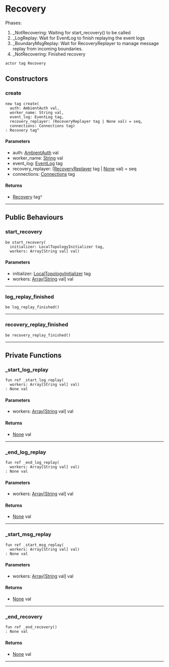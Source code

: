# Recovery

Phases:
  1) _NotRecovering: Waiting for start_recovery() to be called
  2) _LogReplay: Wait for EventLog to finish replaying the event logs
  3) _BoundaryMsgReplay: Wait for RecoveryReplayer to manage message replay
     from incoming boundaries.
  4) _NotRecovering: Finished recovery


```pony
actor tag Recovery
```

## Constructors

### create

```pony
new tag create(
  auth: AmbientAuth val,
  worker_name: String val,
  event_log: EventLog tag,
  recovery_replayer: (RecoveryReplayer tag | None val) = seq,
  connections: Connections tag)
: Recovery tag^
```
#### Parameters

*   auth: [AmbientAuth](builtin-AmbientAuth) val
*   worker_name: [String](builtin-String) val
*   event_log: [EventLog](wallaroo-ent-recovery-EventLog) tag
*   recovery_replayer: ([RecoveryReplayer](wallaroo-ent-recovery-RecoveryReplayer) tag | [None](builtin-None) val) = seq
*   connections: [Connections](wallaroo-ent-network-Connections) tag

#### Returns

* [Recovery](wallaroo-ent-recovery-Recovery) tag^

---

## Public Behaviours

### start_recovery

```pony
be start_recovery(
  initializer: LocalTopologyInitializer tag,
  workers: Array[String val] val)
```
#### Parameters

*   initializer: [LocalTopologyInitializer](wallaroo-core-initialization-LocalTopologyInitializer) tag
*   workers: [Array](builtin-Array)\[[String](builtin-String) val\] val

---

### log_replay_finished

```pony
be log_replay_finished()
```

---

### recovery_replay_finished

```pony
be recovery_replay_finished()
```

---

## Private Functions

### _start_log_replay

```pony
fun ref _start_log_replay(
  workers: Array[String val] val)
: None val
```
#### Parameters

*   workers: [Array](builtin-Array)\[[String](builtin-String) val\] val

#### Returns

* [None](builtin-None) val

---

### _end_log_replay

```pony
fun ref _end_log_replay(
  workers: Array[String val] val)
: None val
```
#### Parameters

*   workers: [Array](builtin-Array)\[[String](builtin-String) val\] val

#### Returns

* [None](builtin-None) val

---

### _start_msg_replay

```pony
fun ref _start_msg_replay(
  workers: Array[String val] val)
: None val
```
#### Parameters

*   workers: [Array](builtin-Array)\[[String](builtin-String) val\] val

#### Returns

* [None](builtin-None) val

---

### _end_recovery

```pony
fun ref _end_recovery()
: None val
```

#### Returns

* [None](builtin-None) val

---

